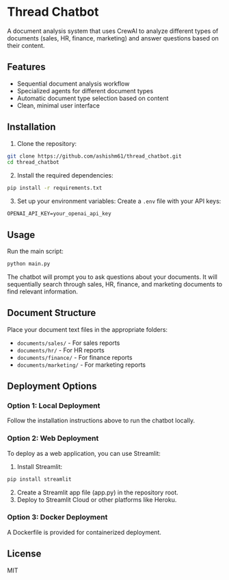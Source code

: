 # Thread Chatbot

A document analysis system that uses CrewAI to analyze different types of documents (sales, HR, finance, marketing) and answer questions based on their content.

## Features

- Sequential document analysis workflow
- Specialized agents for different document types
- Automatic document type selection based on content
- Clean, minimal user interface

## Installation

1. Clone the repository:
```bash
git clone https://github.com/ashishm61/thread_chatbot.git
cd thread_chatbot
```

2. Install the required dependencies:
```bash
pip install -r requirements.txt
```

3. Set up your environment variables:
Create a `.env` file with your API keys:
```
OPENAI_API_KEY=your_openai_api_key
```

## Usage

Run the main script:
```bash
python main.py
```

The chatbot will prompt you to ask questions about your documents. It will sequentially search through sales, HR, finance, and marketing documents to find relevant information.

## Document Structure

Place your document text files in the appropriate folders:
- `documents/sales/` - For sales reports
- `documents/hr/` - For HR reports
- `documents/finance/` - For finance reports
- `documents/marketing/` - For marketing reports

## Deployment Options

### Option 1: Local Deployment
Follow the installation instructions above to run the chatbot locally.

### Option 2: Web Deployment
To deploy as a web application, you can use Streamlit:

1. Install Streamlit:
```bash
pip install streamlit
```

2. Create a Streamlit app file (app.py) in the repository root.
3. Deploy to Streamlit Cloud or other platforms like Heroku.

### Option 3: Docker Deployment
A Dockerfile is provided for containerized deployment.

## License

MIT
